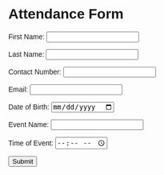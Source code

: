 <!DOCTYPE html>
<html>
<head>
<style>
body {
 font-family: Arial, sans-serif;
}

form {
 width: 300px;
 margin: 0 auto;
}

form h1 {
 background-color: #blck;
 color:  red;
 padding: 20px;
 text-align: center;
 font-size: 1.5em;
}

form label {
 display: block;
 padding: 10px;
 font-size: 0.9em;
}

form input[type="text"], form input[type="number"] {
 width: 100%;
 padding: 10px;
 margin: 10px 0;
 box-sizing: border-box;
}

form input[type="submit"] {
 background-color: #4CAF50;
 color: white;
 padding: 10px 20px;
 margin: 10px 0;
 border: none;
 cursor: pointer;
 width: 100%;
 font-size: 0.9em;
}
</style>
</head>
<body>

<form action="">
 <h1>Attendance Form</h1>
 <label for="fname">First Name:</label>
 <input type="text" id="fname" name="fname">
  
 <label for="lname">Last Name:</label>
 <input type="text" id="lname" name="lname">
  
 <label for="contact">Contact Number:</label>
 <input type="number" id="contact" name="contact">
  
 <label for="email">Email:</label>
 <input type="text" id="email" name="email">
  
 <label for="dob">Date of Birth:</label>
 <input type="date" id="dob" name="dob">
  
 <label for="event">Event Name:</label>
 <input type="text" id="event" name="event">
  
 <label for="time">Time of Event:</label>
 <input type="time" id="time" name="time">
  
 <input type="submit" value="Submit">
</form>

</body>
    </html>